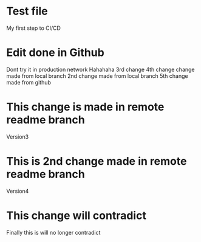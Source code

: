 # Test file
My first step to CI/CD
# Edit done in Github
Dont try it in production network
Hahahaha
3rd change
4th change
change made from local branch
2nd change made from local branch
5th change made from github
# This change is made in remote readme branch
Version3
# This is 2nd change made in remote readme branch
Version4
# This change will contradict
Finally this is will no longer contradict
